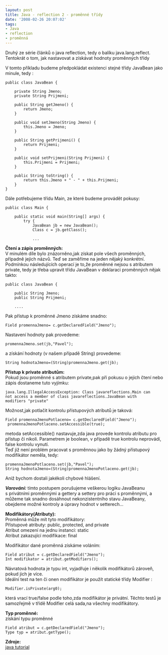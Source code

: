 ```yaml
---
layout: post
title: Java - reflection 2 - proměnné třídy
date: '2008-02-26 20:07:02'
tags:
- Java
- reflection
- proměnná
---
```


Druhý ze série článků o java reflection, tedy o balíku
java.lang.reflect. Tentokrát o tom, jak nastavovat a získávat hodnoty
proměnných třídy


<p>V tomto příkladu budeme předpokládat existenci stejné třídy
JavaBean jako minule, tedy :</p>

<pre><code>public class JavaBean {

    private String Jmeno;
    private String Prijmeni;

    public String getJmeno() {
        return Jmeno;
    }

    public void setJmeno(String Jmeno) {
        this.Jmeno = Jmeno;
    }

    public String getPrijmeni() {
        return Prijmeni;
    }

    public void setPrijmeni(String Prijmeni) {
        this.Prijmeni = Prijmeni;
    }

    public String toString() {
        return this.Jmeno + " - " + this.Prijmeni;
    }
}</code></pre>

<p>Dále potřebujeme třídu Main, ze které budeme provádět pokusy:</p>

<pre><code>public class Main {

    public static void main(String[] args) {
        try {
            JavaBean jb = new JavaBean();
            Class c = jb.getClass();

            ...</code></pre>

<p><strong>Čtení a zápis proměnných:</strong>
<br />V minulém díle bylo znázorněno,jak získat pole všech
proměnných, případně jejich názvů. Teď se zaměříme na jeden nějaký
konkrétní. Podmínkou následujících operací je to,že proměnné nejsou
s atributem private, tedy je třeba upravit třídu JavaBean
v deklaraci proměnných nějak takto:</p>

<pre><code>public class JavaBean {

    public String Jmeno;
    public String Prijmeni;

    ....</code></pre>

<p>Pak přístup k proměnné Jmeno získáme snadno:</p>

<pre><code>Field promennaJmeno= c.getDeclaredField("Jmeno");</code></pre>

<p>Nastavení hodnoty pak provedeme:</p>

<pre><code>promennaJmeno.set(jb,"Pavel");</code></pre>

<p>a získání hodnoty (v našem případě String) provedeme:</p>

<pre><code>String hodnotaJmeno=(String)promennaJmeno.get(jb);</code></pre>

<p><strong>Přístup k private atributům:</strong>
<br />Pokud jsou proměnné s atributem private,pak při pokusu
o jejich čtení nebo zápis dostaneme tuto vyjímku:</p>

<pre><code>java.lang.IllegalAccessException: Class javareflections.Main can
not access a member of class javareflections.JavaBean with
modifiers "private"</code></pre>

<p>Možnost,jak potlačit kontrolu přístupových atributů je taková:</p>

<pre><code>Field promennaJmenoPotlaceno= c.getDeclaredField("Jmeno");
 promennaJmenoPotlaceno.setAccessible(true);</code></pre>

<p>metoda setAccessible() nastavuje,zda java provede kontrolu atributu pro
přístup či nikoli. Parametrem je boolean, v případě true kontrolu
neprovádí, false kontrolu vynutí.
<br />Teď již není problém pracovat s proměnnou jako by žádný
přístupový modifikátor neměla, tedy:</p>

<pre><code>promennaJmenoPotlaceno.set(jb,"Pavel");
String hodnotaJmeno=(String)promennaJmenoPotlaceno.get(jb);</code></pre>

<p>Aniž bychom dostali jakékoli chybové hlášení.</p>

<p><strong><em>Varování:</em></strong> tímto postupem porušujeme veškerou
logiku JavaBeanu s privátními proměnnými a gettery a settery pro práci
s proměnnými, a můžeme tak snadno dosáhnout nekonzistentního stavu
JavaBeany, obejdeme možné kontroly a úpravy hodnot
v setterech…</p>

<p><strong>Modifikátory(Atributy):</strong>
<br />Proměnná může mít tyto modifikátory:
<br />Přístupové atributy: public, protected, and private
<br />Atribut omezení na jednu instanci: static
<br />Atribut zakazující modifikace: final</p>

<p>Modifikátor dané proměnná získáme voláním:</p>

<pre><code>Field atribut = c.getDeclaredField("Jmeno");
Int modifikator = atribut.getModifiers();</code></pre>

<p>Návratová hodnota je typu int, vyjadřuje i několik modifikátorů
zároveň, pokud jich je více.
<br />Ideální test na ten či onen modifikátor je použít statické třídy
Modifier :</p>

<pre><code>Modifier.isPrivate(arg0);</code></pre>

<p>která vrací true/false podle toho,zda modifikátor je privátní. Těchto
testů je samozřejmě v třídě Modifier celá sada,na všechny
modifikátory.</p>

<p><strong>Typ proměnné:</strong>
<br />získání typu proměnné</p>

<pre><code>Field atribut = c.getDeclaredField("Jmeno");
Type typ = atribut.getType();</code></pre>

<p><strong>Zdroje:</strong>
<br /><a href="http://java.sun.com/docs/books/tutorial/reflect/">java
tutorial</a></p>

